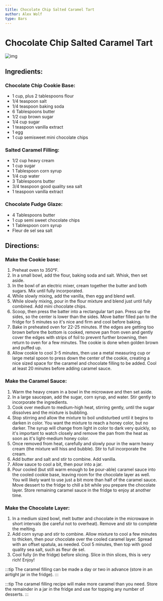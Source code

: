 ```yaml
---
title: Chocolate Chip Salted Caramel Tart
author: Alex Wolf
type: Bars
---
```


# Chocolate Chip Salted Caramel Tart

![img](/images/Chocolate-Chip-Tart.jpg)

## Ingredients:

### Chocolate Chip Cookie Base:

* 1 cup, plus 2 tablespoons flour
* 1/4 teaspoon salt
* 1/4 teaspoon baking soda
* 6 Tablespoons butter
* 1/2 cup brown sugar
* 1/4 cup sugar
* 1 teaspoon vanilla extract
* 1 egg
* 1 cup semisweet mini chocolate chips

### Salted Caramel Filling:

* 1/2 cup heavy cream
* 1 cup sugar
* 1 Tablespoon corn syrup
* 1/4 cup water
* 3 Tablespoons butter
* 3/4 teaspoon good quality sea salt
* 1 teaspoon vanilla extract

### Chocolate Fudge Glaze:

* 4 Tablespoons  butter
* 1 cup semi sweet chocolate chips
* 1 Tablespoon corn syrup
* Fleur de sel sea salt

## Directions:

### Make the Cookie base:

1. Preheat oven to 350°F.
2. In a small bowl, add the flour, baking soda and salt.  Whisk, then set aside.
3. In the bowl of an electric mixer, cream together the butter and both sugars.  Mix until fully incorporated.
4. While slowly mixing, add the vanilla, then egg and blend well.
5. While slowly mixing, pour in the flour mixture and blend just until fully combined. Add mini chocolate chips.
6. Scoop, then press the batter into a rectangular tart pan.  Press up the sides, so the center is lower than the sides. Move batter filled pan to the fridge for 5 minutes so it's nice and firm and cool before baking.
7. Bake in preheated oven for 22-25 minutes.  If the edges are getting too brown before the bottom is cooked, remove pan from oven and gently cover the edges with strips of foil to prevent further browning, then return to oven for a few minutes. The cookie is done when golden brown and puffed up.
8. Allow cookie to cool 3-5 minutes, then use a metal measuring cup or large metal spoon to press down the center of the cookie, creating a nice sized space for the caramel and chocolate filling to be added.  Cool at least 20 minutes before adding caramel sauce.

### Make the Caramel Sauce:

1. Warm the heavy cream in a bowl in the microwave and then set aside.
2. In a large saucepan, add the sugar, corn syrup, and water.  Stir gently to incorporate the ingredients.
3. Cook over medium to medium-high heat, stirring gently, until the sugar dissolves and the mixture is bubbling.
4. Stop stirring and allow the mixture to boil undisturbed until it begins to darken in color.  You want the mixture to reach a honey color, but no darker.  The syrup will change from light in color to dark very quickly, so it's important to watch closely and remove the pan from the heat as soon as it's light-medium honey color.
5. Once removed from heat, carefully and slowly pour in the warm heavy cream (the mixture will hiss and bubble).  Stir to full incorporate the cream.
6. Add butter and salt and stir to combine.  Add vanilla.
7. Allow sauce to cool a bit, then pour into a jar.
8. Pour cooled (but still warm enough to be pour-able) caramel sauce into the cooled cookie base, leaving room for the chocolate layer as well.  You will likely want to use just a bit more than half of the caramel sauce.  Move dessert to the fridge to chill a bit while you prepare the chocolate layer.  Store remaining caramel sauce in the fridge to enjoy at another time.

### Make the Chocolate Layer:

1. In a medium sized bowl, melt butter and chocolate in the microwave in short intervals (be careful not to overheat).  Remove and stir to complete the melting.
2. Add corn syrup and stir to combine.  Allow mixture to cool a few minutes to thicken, then pour chocolate over the cooled caramel layer.  Spread with an offset spatula, as needed.  Cool 5 minutes, then top with good quality sea salt, such as fleur de sel.
3. Cool fully (in the fridge) before slicing.  Slice in thin slices, this is very rich!  Enjoy!

:::tip
The caramel filling can be made a day or two in advance (store in an airtight jar in the fridge).
:::

:::tip
The caramel filling recipe will make more caramel than you need. Store the remainder in a jar in the fridge and use for topping any number of desserts.
:::
